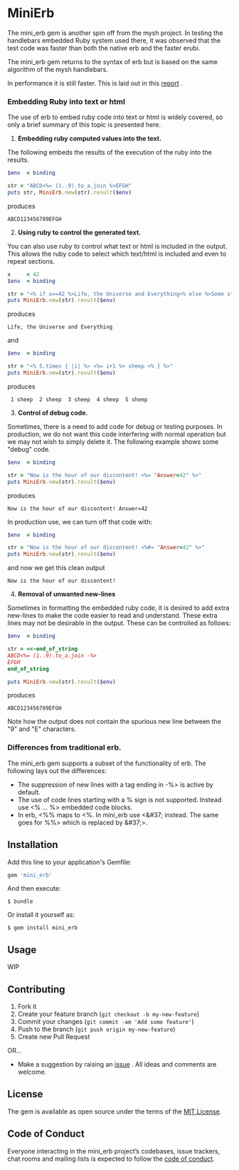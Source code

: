 # MiniErb

The mini_erb gem is another spin off from the mysh project. In testing the
handlebars embedded Ruby system used there, it was observed that the test
code was faster than both the native erb and the faster erubi.

The mini_erb gem returns to the syntax of erb but is based on the same
algorithm of the mysh handlebars.

In performance it is still faster. This is laid out in this
[report](https://github.com/PeterCamilleri/mini_erb/blob/master/docs/embbed_ruby_study.pdf)
.

### Embedding Ruby into text or html

The use of erb to embed ruby code into text or html is widely covered, so only
a brief summary of this topic is presented here.

1. **Embedding ruby computed values into the text.**

The following embeds the results of the execution of the ruby into the results.

```ruby
$env  = binding

str = "ABCD<%= (1..9).to_a.join %>EFGH"
puts str, MiniErb.new(str).result($env)
```
produces

    ABCD123456789EFGH

2. **Using ruby to control the generated text.**

You can also use ruby to control what text or html is included in the output.
This allows the ruby code to select which text/html is included and even to
repeat sections.

```ruby
x     = 42
$env  = binding

str = "<% if x==42 %>Life, the Universe and Everything<% else %>Some stuff<% end %>"
puts MiniErb.new(str).result($env)
```
produces

    Life, the Universe and Everything

and

```ruby
$env  = binding

str = "<% 5.times { |i| %> <%= i+1 %> sheep <% } %>"
puts MiniErb.new(str).result($env)
```
produces

     1 sheep  2 sheep  3 sheep  4 sheep  5 sheep

3. **Control of debug code.**

Sometimes, there is a need to add code for debug or testing purposes. In
production, we do not want this code interfering with normal operation but we
may not wish to simply delete it. The following example shows some "debug"
code.

```ruby
$env  = binding

str = "Now is the hour of our discontent! <%= "Answer=42" %>"
puts MiniErb.new(str).result($env)
```
produces

    Now is the hour of our discontent! Answer=42

In production use, we can turn off that code with:
```ruby
$env  = binding

str = "Now is the hour of our discontent! <%#= "Answer=42" %>"
puts MiniErb.new(str).result($env)
```
and now we get this clean output

    Now is the hour of our discontent!

4. **Removal of unwanted new-lines**

Sometimes in formatting the embedded ruby code, it is desired to add extra
new-lines to make the code easier to read and understand. These extra lines
may not be desirable in the output. These can be controlled as follows:

```ruby
$env  = binding

str = <<-end_of_string
ABCD<%= (1..9).to_a.join -%>
EFGH
end_of_string

puts MiniErb.new(str).result($env)
```
produces

    ABCD123456789EFGH

Note how the output does not contain the spurious new line between the
"9" and "E" characters.

### Differences from traditional erb.

The mini_erb gem supports a subset of the functionality of erb.
The following lays out the differences:

* The suppression of new lines with a tag ending in -&#37;> is active by default.
* The use of code lines starting with a % sign is not supported. Instead use
<%  ... %> embedded code blocks.
* In erb, <%% maps to <%. In mini_erb use <\&#37; instead. The same goes for
%%> which is replaced by \&#37;>.



## Installation

Add this line to your application's Gemfile:

```ruby
gem 'mini_erb'
```

And then execute:

    $ bundle

Or install it yourself as:

    $ gem install mini_erb

## Usage

WIP

## Contributing

1. Fork it
2. Create your feature branch (`git checkout -b my-new-feature`)
3. Commit your changes (`git commit -am 'Add some feature'`)
4. Push to the branch (`git push origin my-new-feature`)
5. Create new Pull Request

OR...

* Make a suggestion by raising an
 [issue](https://github.com/PeterCamilleri/mini_erb/issues)
. All ideas and comments are welcome.

## License

The gem is available as open source under the terms of the
[MIT License](./LICENSE.txt).

## Code of Conduct

Everyone interacting in the mini_erb project’s codebases, issue trackers,
chat rooms and mailing lists is expected to follow the
[code of conduct](./CODE_OF_CONDUCT.md).
